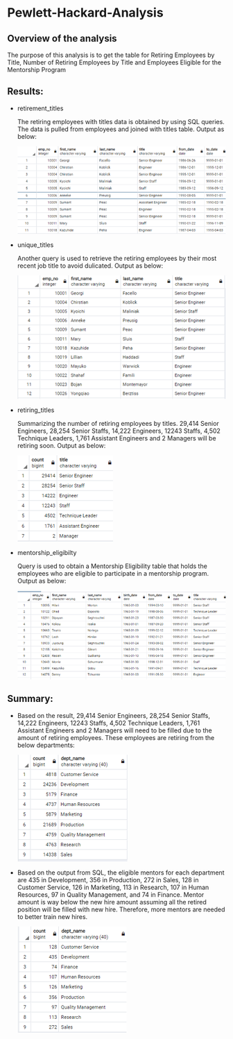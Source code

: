 # Pewlett-Hackard-Analysis
## Overview of the analysis
The purpose of this analysis is to get the table for Retiring Employees by Title, Number of Retiring Employees by Title and Employees Eligible for the Mentorship Program 

## Results:
- retirement_titles 

  The retiring employees with titles data is obtained by using SQL queries. The data is pulled from employees and joined with titles table. 
  Output as below:
  
  ![](/Output/retirement_titles.PNG)
  
- unique_titles

  Another query is used to retrieve the retiring employees by their most recent job title to avoid dulicated.
  Output as below:
  
  ![](/unique_title.PNG)
  
- retiring_titles
 
  Summarizing the number of retiring employees by titles. 29,414 Senior Engineers, 28,254 Senior Staffs, 14,222 Engineers, 12243 Staffs, 4,502 Technique Leaders, 1,761 Assistant Engineers and 2 Managers will be retiring soon. 
  Output as below:
  
   ![](/retiring_titles.PNG)

- mentorship_eligibilty
  
  Query is used to obtain a Mentorship Eligibility table that holds the employees who are eligible to participate in a mentorship program. 
   Output as below:
  
   ![](/mentorship_eligibilty.PNG)

## Summary: 

- Based on the result, 29,414 Senior Engineers, 28,254 Senior Staffs, 14,222 Engineers, 12243 Staffs, 4,502 Technique Leaders, 1,761 Assistant Engineers and 2 Managers will need to be filled due to the amount of retiring employees. These employees are retiring from the below departments:
    
    ![](/Retire_by_department.PNG)
    
- Based on the output from SQL, the eligible mentors for each department are 435 in Development, 356 in Production, 272 in Sales, 128 in Customer Service, 126 in Marketing, 113	in Research, 107 in Human Resources, 97 in Quality Management, and 74 in Finance. Mentor amount is way below the new hire amount assuming all the retired position will be filled with new hire. Therefore, more mentors are needed to better train new hires.
    
    ![](/Mentor_by_department.PNG)

